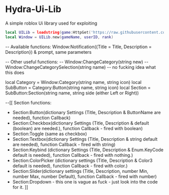 # Hydra-Ui-Lib
A simple roblox Ui library used for exploiting

```lua
local UILib = loadstring(game:HttpGet('https://raw.githubusercontent.com/StepBroFurious/Script/main/HydraHubUi.lua'))()
local Window = UILib.new(gameName, userID, rank)
```

-- Available functions: Window:Notification({Title = Title, Description = Description}) & prompt, same parameters

-- Other useful functions:
-- Window:ChangeCategory(string new)
-- Window:ChangeCategorySelection(string name) -- no fucking idea what this does

local Category = Window:Category(string name, string icon)
local SubButton = Category:Button(string name, string icon)
local Section = SubButton:Section(string name, string side (either Left or Right))

--[[
  Section functions:
  - Section:Button(dictionary Settings (Title, Description & ButtonName are needed), function Callback)
  - Section:Checkbox(dictionary Settings (Title, Description & default (boolean) are needed.), function Callback - fired with boolean)
  - Section:Toggle (same as checkbox)
  - Section:Textbox(dictionary Settings (Title, Description & string default are needed), function Callback - fired with string)
  - Section:Keybind (dictionary Settings (Title, Description & Enum.KeyCode default is needed), function Callback - fired with nothing.)
  - Section:ColorPicker (dictionary settings (Title, Description & Color3 default is needed), function Callback - fired with color.)
  - Section:Slider(dictionary settings (Title, Description, number Min, number Max, number Default), function Callback - fired with number)
  - Section:Dropdown - this one is vague as fuck - just look into the code for it.
]]
